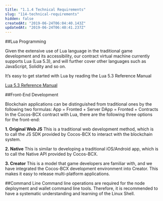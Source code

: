```yaml
---
title: "1.1.4 Technical Requirements"
slug: "114-technical-requirements"
hidden: false
createdAt: "2019-06-24T06:04:40.143Z"
updatedAt: "2019-06-24T06:40:41.237Z"
---
```

##Lua Programming

Given the extensive use of Lua language in the traditional game development and its accessibility, our contract virtual machine currently supports Lua (Lua 5.3), and will further cover other languages such as JavaScript, Solidity and so on.

It’s easy to get started with Lua by reading the Lua 5.3 Reference Manual

[Lua 5.3 Reference Manual](https://www.lua.org/manual/5.3/)

##Front-End Development

Blockchain applications can be distinguished from traditional ones by the following two formulas:
App =  Fronted + Server
DApp = Fronted + Contracts
In the Cocos-BCX contract with Lua, there are the following three options for the front-end:

**1. Original Web JS**
This is a traditional web development method, which is to call the JS SDK provided by Cocos-BCX to interact with the blockchain system.

**2. Native**
This is similar to developing a traditional iOS/Android app, which is to call the Native API provided by Cocos-BCX.

**3. Creator**
This is a model that game developers are familiar with, and we have integrated the Cocos-BCX development environment into Creator. This makes it easy to release multi-platform applications.


##Command Line
Command line operations are required for the node deployment and wallet command line tools. Therefore, it is recommended to have a systematic understanding and learning of the Linux Shell.